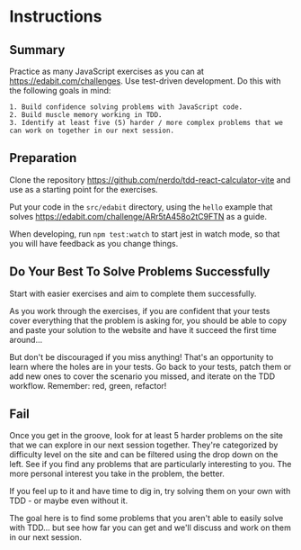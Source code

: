 # Instructions

## Summary

Practice as many JavaScript exercises as you can at https://edabit.com/challenges.  Use test-driven development. Do this with the following goals in mind:

    1. Build confidence solving problems with JavaScript code.
    2. Build muscle memory working in TDD.
    3. Identify at least five (5) harder / more complex problems that we can work on together in our next session.

## Preparation

Clone the repository https://github.com/nerdo/tdd-react-calculator-vite and use as a starting point for the exercises.

Put your code in the `src/edabit` directory, using the `hello` example that solves https://edabit.com/challenge/ARr5tA458o2tC9FTN as a guide.

When developing, run `npm test:watch` to start jest in watch mode, so that you will have feedback as you change things.
    
## Do Your Best To Solve Problems Successfully

Start with easier exercises and aim to complete them successfully.

As you work through the exercises, if you are confident that your tests cover everything that the problem is asking for, you should be able to copy and paste your solution to the website and have it succeed the first time around...

But don't be discouraged if you miss anything! That's an opportunity to learn where the holes are in your tests. Go back to your tests, patch them or add new ones to cover the scenario you missed, and iterate on the TDD workflow. Remember: red, green, refactor!

## Fail

Once you get in the groove, look for at least 5 harder problems on the site that we can explore in our next session together. They're categorized by difficulty level on the site and can be filtered using the drop down on the left. See if you find any problems that are particularly interesting to you. The more personal interest you take in the problem, the better.

If you feel up to it and have time to dig in, try solving them on your own with TDD - or maybe even without it.

The goal here is to find some problems that you aren't able to easily solve with TDD... but see how far you can get and we'll discuss and work on them in our next session.